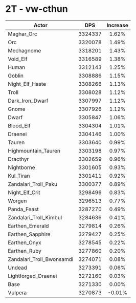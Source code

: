 # 2T - vw-cthun
| Actor | DPS | Increase |
|---|:---:|:---:|
|Maghar_Orc|3324337|1.62%|
|Orc|3320078|1.49%|
|Mechagnome|3318201|1.43%|
|Void_Elf|3316589|1.38%|
|Human|3312143|1.25%|
|Goblin|3308886|1.15%|
|Night_Elf_Haste|3308266|1.13%|
|Troll|3308028|1.12%|
|Dark_Iron_Dwarf|3307997|1.12%|
|Gnome|3307926|1.12%|
|Dwarf|3305847|1.06%|
|Blood_Elf|3304304|1.01%|
|Draenei|3304146|1.00%|
|Tauren|3303640|0.99%|
|Highmountain_Tauren|3303198|0.97%|
|Dracthyr|3302659|0.96%|
|Nightborne|3301605|0.93%|
|Kul_Tiran|3301411|0.92%|
|Zandalari_Troll_Paku|3300377|0.89%|
|Night_Elf_Crit|3298496|0.83%|
|Worgen|3296513|0.77%|
|Panda_Feast|3287270|0.49%|
|Zandalari_Troll_Kimbul|3284636|0.41%|
|Earthen_Emerald|3279814|0.26%|
|Earthen_Sapphire|3279427|0.25%|
|Earthen_Onyx|3278545|0.22%|
|Earthen_Ruby|3277860|0.20%|
|Zandalari_Troll_Bwonsamdi|3274071|0.08%|
|Undead|3273391|0.06%|
|Lightforged_Draenei|3272160|0.03%|
|Base|3271330|0.00%|
|Vulpera|3270873|-0.01%|

